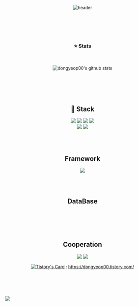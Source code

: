 <div align="center">
  
  ![header](https://capsule-render.vercel.app/api?type=Waving?&text=DongYeop_Github&color=000000)

  </br>
  </br>
  </br>
  </br>
  
  ### ⭐ Stats
  </br>
  
  ![dongyeop00's github stats](https://github-readme-stats.vercel.app/api?username=dongyeop00&show_icons=true&theme=great-gatsby)

  </br>
  </br>
  </br>
  </br>
  
  ## 🔨 Stack

  <img src="https://img.shields.io/badge/JAVA-007396?style=for-the-badge&logo=Java&logoColor=white">
  <img src="https://img.shields.io/badge/JavaScript-F7DF1E?style=for-the-badge&logo=JavaScript&logoColor=white">
  <img src="https://img.shields.io/badge/HTML5-E34F26?style=for-the-badge&logo=HTML5&logoColor=white">
  <img src="https://img.shields.io/badge/CSS3-1572B6?style=for-the-badge&logo=CSS3&logoColor=white"> <br>
  <!--<img src="https://img.shields.io/badge/MySQL-4479A1?style=for-the-badge&logo=MySQL&logoColor=white">-->
  <img src="https://img.shields.io/badge/Eclipse-2C2255?style=for-the-badge&logo=Eclipse%20IDE&logoColor=white">
  <img src="https://img.shields.io/badge/intellijidea-000000?style=for-the-badge&logo=intellijidea&logoColor=white">

  </br>
  </br>
  </br>
  </br>
  
  ## Framework

  <img src="https://img.shields.io/badge/Spring Boot-6DB33F?style=for-the-badge&logo=Springboot&logoColor=white">
    
  </br>
  </br>
  </br>
  </br>
  
  ## DataBase

  </br>
  </br>
  </br>
  </br>
  
  ## Cooperation

  <img src="https://img.shields.io/badge/Github-181717?style=for-the-badge&logo=Github&logoColor=white">
  <img src="https://img.shields.io/badge/Notion-000000?style=for-the-badge&logo=Notion&logoColor=white">

  [![Tistory's Card](https://github-readme-tistory-card.vercel.app/api/badge?name=동엽&postId=dongyeop00&theme=default)](https://github.com/loosie/github-readme-tistory-card) : https://dongyeop00.tistory.com/


  
</div>

</br>
</br>
<div align=left><h1><Beige Jun></h1><div>
<img src="https://github-readme-stats.vercel.app/api/top-langs/?username=dongyeop00&layout=compact">
